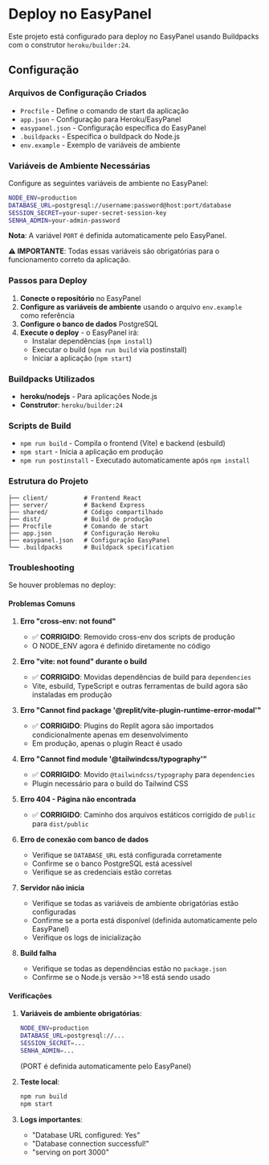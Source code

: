 # Deploy no EasyPanel

Este projeto está configurado para deploy no EasyPanel usando Buildpacks com o construtor `heroku/builder:24`.

## Configuração

### Arquivos de Configuração Criados

- `Procfile` - Define o comando de start da aplicação
- `app.json` - Configuração para Heroku/EasyPanel
- `easypanel.json` - Configuração específica do EasyPanel
- `.buildpacks` - Especifica o buildpack do Node.js
- `env.example` - Exemplo de variáveis de ambiente

### Variáveis de Ambiente Necessárias

Configure as seguintes variáveis de ambiente no EasyPanel:

```bash
NODE_ENV=production
DATABASE_URL=postgresql://username:password@host:port/database
SESSION_SECRET=your-super-secret-session-key
SENHA_ADMIN=your-admin-password
```

**Nota**: A variável `PORT` é definida automaticamente pelo EasyPanel.

**⚠️ IMPORTANTE**: Todas essas variáveis são obrigatórias para o funcionamento correto da aplicação.

### Passos para Deploy

1. **Conecte o repositório** no EasyPanel
2. **Configure as variáveis de ambiente** usando o arquivo `env.example` como referência
3. **Configure o banco de dados** PostgreSQL
4. **Execute o deploy** - o EasyPanel irá:
   - Instalar dependências (`npm install`)
   - Executar o build (`npm run build` via postinstall)
   - Iniciar a aplicação (`npm start`)

### Buildpacks Utilizados

- **heroku/nodejs** - Para aplicações Node.js
- **Construtor**: `heroku/builder:24`

### Scripts de Build

- `npm run build` - Compila o frontend (Vite) e backend (esbuild)
- `npm start` - Inicia a aplicação em produção
- `npm run postinstall` - Executado automaticamente após `npm install`

### Estrutura do Projeto

```
├── client/          # Frontend React
├── server/          # Backend Express
├── shared/          # Código compartilhado
├── dist/            # Build de produção
├── Procfile         # Comando de start
├── app.json         # Configuração Heroku
├── easypanel.json   # Configuração EasyPanel
└── .buildpacks      # Buildpack specification
```

### Troubleshooting

Se houver problemas no deploy:

#### Problemas Comuns

1. **Erro "cross-env: not found"**
   - ✅ **CORRIGIDO**: Removido cross-env dos scripts de produção
   - O NODE_ENV agora é definido diretamente no código

2. **Erro "vite: not found" durante o build**
   - ✅ **CORRIGIDO**: Movidas dependências de build para `dependencies`
   - Vite, esbuild, TypeScript e outras ferramentas de build agora são instaladas em produção

3. **Erro "Cannot find package '@replit/vite-plugin-runtime-error-modal'"**
   - ✅ **CORRIGIDO**: Plugins do Replit agora são importados condicionalmente apenas em desenvolvimento
   - Em produção, apenas o plugin React é usado

4. **Erro "Cannot find module '@tailwindcss/typography'"**
   - ✅ **CORRIGIDO**: Movido `@tailwindcss/typography` para `dependencies`
   - Plugin necessário para o build do Tailwind CSS

5. **Erro 404 - Página não encontrada**
   - ✅ **CORRIGIDO**: Caminho dos arquivos estáticos corrigido de `public` para `dist/public`

6. **Erro de conexão com banco de dados**
   - Verifique se `DATABASE_URL` está configurada corretamente
   - Confirme se o banco PostgreSQL está acessível
   - Verifique se as credenciais estão corretas

7. **Servidor não inicia**
   - Verifique se todas as variáveis de ambiente obrigatórias estão configuradas
   - Confirme se a porta está disponível (definida automaticamente pelo EasyPanel)
   - Verifique os logs de inicialização

8. **Build falha**
   - Verifique se todas as dependências estão no `package.json`
   - Confirme se o Node.js versão >=18 está sendo usado

#### Verificações

1. **Variáveis de ambiente obrigatórias**:
   ```bash
   NODE_ENV=production
   DATABASE_URL=postgresql://...
   SESSION_SECRET=...
   SENHA_ADMIN=...
   ```
   (PORT é definida automaticamente pelo EasyPanel)

2. **Teste local**:
   ```bash
   npm run build
   npm start
   ```

3. **Logs importantes**:
   - "Database URL configured: Yes"
   - "Database connection successful!"
   - "serving on port 3000"
